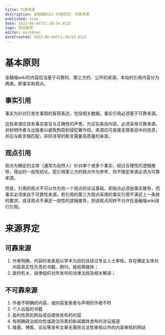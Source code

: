 ```yaml
---
title: 可靠来源
description: 金融喵Wiki 内容规范: 可靠来源
published: true
date: 2023-06-04T11:38:54.012Z
tags: 网站条款
editor: markdown
dateCreated: 2023-06-04T11:38:54.012Z
---
```


# 基本原则
金融喵wiki的内容应当基于可靠的、第三方的、公开的来源。本站的引用内容分为两类，即事实和观点。

## 事实引用
事实为针对已发生事情的客观表述，包括相关数据。事实引用必须基于可靠来源。

这些来源应具有事实查证与正确性的声誉。为证实条目内容，必须采用可靠来源，并标明作者与出版者以避免剽窃和侵犯著作权。来源应可直接支撑条目中的信息，并应与断言相匹配，非同寻常的断言需要高质量的来源。

## 观点引用
观点为确定的主体（通常为自然人）针对单个或多个事实，经过合理性的逻辑推导，得出的一般性结论。若引用第三方的观点作为参考，则不限定来源必须为可靠来源。

但是，引用的观点不可以作为另一个观点的论证基础，即观点必须由事实推导，而事实必须来自于可靠性来源。若引用的第三方观点采用的事实引用不满足上一条款的要求，或该观点不满足一般性的逻辑推导，则该观点同样不允许在金融喵wiki进行引用。

# 来源界定
## 可靠来源
1. 作者明确，内容的发表是以学术为目的且经过专业人士审核，存在确定主体对内容真实性负责的书籍、期刊、报纸等媒体；
2. 政府机关、自律组织对外发布的法律法规及相关解读；
## 不可靠来源
1. 作者不明确的内容，或内容发表者与声明的作者不符
2. 个人出版的书籍
3. 盈利性质的网站或自媒体发布的内容
4. 有明确政治倾向性或政治背景的新闻媒体发布的涉证报道
5. 维基、博客、论坛等发布文章无需除合法性审核以外的内容审核的网站